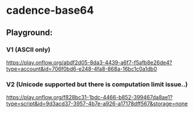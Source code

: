 # cadence-base64

## Playground:

### V1 (ASCII only)

https://play.onflow.org/abdf2d05-8da3-4439-a6f7-f5afb8e26de4?type=account&id=706f0bd6-e248-4fa8-868a-16bc1c0a1db0

### V2 (Unicode supported but there is computation limit issue..)

https://play.onflow.org/f828bc31-1bdc-4466-b852-399467da8ae1?type=script&id=9d3acd37-3957-4b7e-a926-a17178dff567&storage=none
